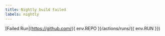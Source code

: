 ```yaml
---
title: Nightly build failed
labels: nightly
---
```

[Failed Run](https://github.com/{{ env.REPO }}/actions/runs/{{ env.RUN }})
